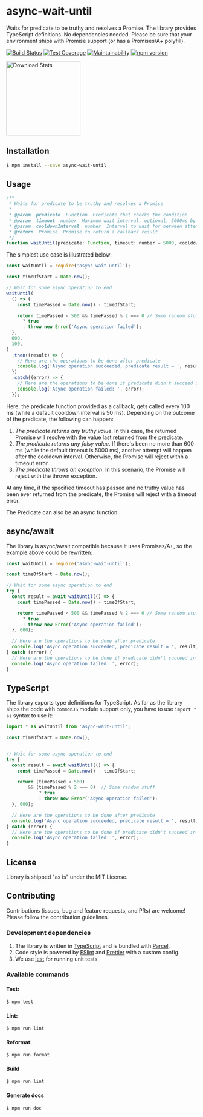 # async-wait-until

Waits for predicate to be truthy and resolves a Promise. The library provides TypeScript definitions. No dependencies needed. Please be sure that your environment ships with Promise support (or has a Promises/A+ polyfill).

[![Build Status](https://travis-ci.org/devlato/async-wait-until.svg?branch=master)](https://travis-ci.org/devlato/async-wait-until)
[![Test Coverage](https://api.codeclimate.com/v1/badges/2a967399786c0d306247/test_coverage)](https://codeclimate.com/github/devlato/async-wait-until/test_coverage)
[![Maintainability](https://api.codeclimate.com/v1/badges/2a967399786c0d306247/maintainability)](https://codeclimate.com/github/devlato/async-wait-until/maintainability)
[![npm version](https://badge.fury.io/js/async-wait-until.svg)](https://badge.fury.io/js/async-wait-until)

[<img alt="Download Stats" src="https://nodei.co/npm/async-wait-until.png?downloads=true&downloadRank=true&stars=true" width="196" />](https://nodei.co/npm/async-wait-until/)

## Installation

```sh
$ npm install --save async-wait-until
```

## Usage

```javascript
/**
 * Waits for predicate to be truthy and resolves a Promise
 *
 * @param  predicate  Function  Predicate that checks the condition
 * @param  timeout  number  Maximum wait interval, optional, 5000ms by default
 * @param  cooldownInterval  number  Interval to wait for between attempts, optional, 50ms by default
 * @return  Promise  Promise to return a callback result
 */
function waitUntil(predicate: Function, timeout: number = 5000, cooldownInterval: number = 50): Promise {}
```

The simplest use case is illustrated below:

```javascript
const waitUntil = require('async-wait-until');

const timeOfStart = Date.now();

// Wait for some async operation to end
waitUntil(
  () => {
    const timePassed = Date.now() - timeOfStart;

    return timePassed < 500 && timePassed % 2 === 0 // Some random stuff
      ? true
      : throw new Error('Async operation failed');
  },
  600,
  100,
)
  .then((result) => {
    // Here are the operations to be done after predicate
    console.log('Async operation succeeded, predicate result = ', result);
  })
  .catch((error) => {
    // Here are the operations to be done if predicate didn't succeed in the timeout
    console.log('Async operation failed: ', error);
  });
```

Here, the predicate function provided as a callback, gets called every 100 ms (while a default cooldown interval is 50 ms). Depending on the outcome of the predicate, the following can happen:

1. _The predicate returns any truthy value_. In this case, the returned Promise will resolve with the value last returned from the predicate.
2. _The predicate returns any falsy value_. If there's been no more than 600 ms (while the default timeout is 5000 ms), another attempt will happen after the cooldown interval. Otherwise, the Promise will reject withh a timeout error.
3. _The predicate throws an exception_. In this scenario, the Promise will reject with the thrown exception.

At any time, if the specified timeout has passed and no truthy value has been ever returned from the predicate, the Promise will reject with a timeout error.

The Predicate can also be an async function.

## async/await

The library is async/await compatible because it uses Promises/A+, so the example above could be rewritten:

```javascript
const waitUntil = require('async-wait-until');

const timeOfStart = Date.now();

// Wait for some async operation to end
try {
  const result = await waitUntil(() => {
    const timePassed = Date.now() - timeOfStart;

    return timePassed < 500 && timePassed % 2 === 0 // Some random stuff
      ? true
      : throw new Error('Async operation failed');
  }, 600);

  // Here are the operations to be done after predicate
  console.log('Async operation succeeded, predicate result = ', result);
} catch (error) {
  // Here are the operations to be done if predicate didn't succeed in the timeout
  console.log('Async operation failed: ', error);
}
```

## TypeScript

The library exports type definitions for TypeScript. As far as the library ships the code with `commonJS` module support only, you have to use `import * as` syntax to use it:

```typescript
import * as waitUntil from 'async-wait-until';

const timeOfStart = Date.now();


// Wait for some async operation to end
try {
  const result = await waitUntil(() => {
    const timePassed = Date.now() - timeOfStart;

    return (timePassed < 500)
        && (timePassed % 2 === 0)  // Some random stuff
            ? true
            : throw new Error('Async operation failed');
  }, 600);

  // Here are the operations to be done after predicate
  console.log('Async operation succeeded, predicate result = ', result);
} catch (error) {
  // Here are the operations to be done if predicate didn't succeed in the timeout
  console.log('Async operation failed: ', error);
}
```

## License

Library is shipped "as is" under the MIT License.

## Contributing

Contributions (issues, bug and feature requests, and PRs) are welcome! Please follow the contribution guidelines.

### Development dependencies

1. The library is written in [TypeScript](http://typescriptlang.org) and is bundled with [Parcel](https://parceljs.org).
2. Code style is powered by [ESlint](https://eslint.org) and [Prettier](https://prettier.io) with a custom config.
3. We use [jest](http://jestjs.io/) for running unit tests.

### Available commands

#### Test:

```sh
$ npm test
```

#### Lint:

```sh
$ npm run lint
```

#### Reformat:

```sh
$ npm run format
```

#### Build

```sh
$ npm run lint
```

#### Generate docs

```sh
$ npm run doc
```
